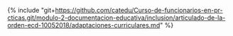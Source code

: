 {% include "git+https://github.com/catedu/Curso-de-funcionarios-en-pr-cticas.git/modulo-2-documentacion-educativa/inclusion/articulado-de-la-orden-ecd-10052018/adaptaciones-curriculares.md" %}